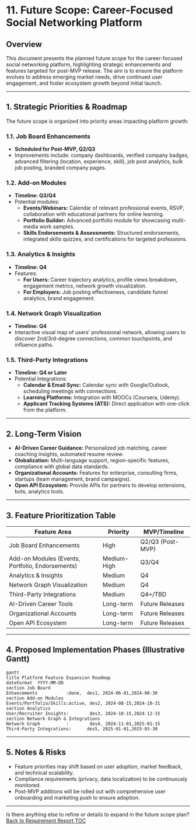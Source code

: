 # 11. Future Scope: Career-Focused Social Networking Platform

## Overview
This document presents the planned future scope for the career-focused social networking platform, highlighting strategic enhancements and features targeted for post-MVP release. The aim is to ensure the platform evolves to address emerging market needs, drive continued user engagement, and foster ecosystem growth beyond initial launch.

---

## 1. Strategic Priorities & Roadmap

The future scope is organized into priority areas impacting platform growth:

### 1.1. Job Board Enhancements
- **Scheduled for Post-MVP, Q2/Q3**
- Improvements include: company dashboards, verified company badges, advanced filtering (location, experience, skill), job post analytics, bulk job posting, branded company pages.

### 1.2. Add-on Modules
- **Timeline: Q3/Q4**
- Potential modules:
    - **Events/Webinars:** Calendar of relevant professional events, RSVP, collaboration with educational partners for online learning.
    - **Portfolio Builder:** Advanced portfolio module for showcasing multi-media work samples.
    - **Skills Endorsements & Assessments:** Structured endorsements, integrated skills quizzes, and certifications for targeted professions.

### 1.3. Analytics & Insights
- **Timeline: Q4**
- Features:
    - **For Users:** Career trajectory analytics, profile views breakdown, engagement metrics, network growth visualization.
    - **For Employers:** Job posting effectiveness, candidate funnel analytics, brand engagement.

### 1.4. Network Graph Visualization
- **Timeline: Q4**
- Interactive visual map of users’ professional network, allowing users to discover 2nd/3rd-degree connections, common touchpoints, and influence paths.

### 1.5. Third-Party Integrations
- **Timeline: Q4 or Later**
- Potential integrations:
    - **Calendar & Email Sync:** Calendar sync with Google/Outlook, scheduling meetings with connections.
    - **Learning Platforms:** Integration with MOOCs (Coursera, Udemy).
    - **Applicant Tracking Systems (ATS):** Direct application with one-click from the platform.

---

## 2. Long-Term Vision
- **AI-Driven Career Guidance:** Personalized job matching, career coaching insights, automated resume review.
- **Globalization:** Multi-language support, region-specific features, compliance with global data standards.
- **Organizational Accounts:** Features for enterprise, consulting firms, startups (team management, brand campaigns).
- **Open API Ecosystem:** Provide APIs for partners to develop extensions, bots, analytics tools.

---

## 3. Feature Prioritization Table

| Feature Area                     | Priority    | MVP/Timeline      |
|----------------------------------|-------------|-------------------|
| Job Board Enhancements           | High        | Q2/Q3 (Post-MVP)  |
| Add-on Modules (Events, Portfolio, Endorsements)     | Medium-High | Q3/Q4             |
| Analytics & Insights             | Medium      | Q4                |
| Network Graph Visualization      | Medium      | Q4                |
| Third-Party Integrations         | Medium      | Q4+/TBD           |
| AI-Driven Career Tools           | Long-term   | Future Releases   |
| Organizational Accounts          | Long-term   | Future Releases   |
| Open API Ecosystem               | Long-term   | Future Releases   |

---

## 4. Proposed Implementation Phases (Illustrative Gantt)

```mermaid
gantt
title Platform Feature Expansion Roadmap
dateFormat  YYYY-MM-DD
section Job Board
Enhancements           :done,  des1, 2024-06-01,2024-08-30
section Add-on Modules
Events/Portfolio/Skills:active, des2, 2024-08-15,2024-10-31
section Analytics
User/Recruiter Insights:        des3, 2024-10-15,2024-12-15
section Network Graph & Integrations
Network Graph          :        des4, 2024-11-01,2025-01-15
Third-Party Integrations:      des5, 2025-01-01,2025-03-30
```

---

## 5. Notes & Risks
- Feature priorities may shift based on user adoption, market feedback, and technical scalability.
- Compliance requirements (privacy, data localization) to be continuously monitored.
- Post-MVP additions will be rolled out with comprehensive user onboarding and marketing push to ensure adoption.

---

Is there anything else to refine or details to expand in the future scope plan? [Back to Requirement Report TOC](01_user_requirement_report_toc.md)
